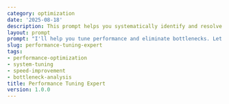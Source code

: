 ```yaml
---
category: optimization
date: '2025-08-18'
description: This prompt helps you systematically identify and resolve performance bottlenecks in systems, processes, or teams to achieve optimal speed and throughput.
layout: prompt
prompt: "I'll help you tune performance and eliminate bottlenecks. Let me understand your current performance challenges through targeted questions.\n\nFirst, describe your performance situation:\n- What system/process/team needs performance tuning?\n- What are the current performance metrics?\n- What's your target performance level?\n- When do performance issues typically occur?\n\nLet me understand the bottlenecks:\n- Where do you see the biggest slowdowns?\n- Are issues consistent or intermittent?\n- What triggers performance degradation?\n- How does load/volume affect performance?\n- Have you identified any obvious constraints?\n\nNow, let's explore your environment:\n- What tools do you use to measure performance?\n- What's the architecture/structure of your system?\n- What resources are available for improvements?\n- Are there any constraints we must work within?\n- What's been tried before?\n\nBased on your answers, I'll provide:\n\n1. **Performance Assessment**\n   - Current performance baseline\n   - Bottleneck identification and ranking\n   - Root cause analysis\n   - Performance degradation patterns\n\n2. **Optimization Strategy**\n   - Quick performance wins\n   - Architecture/design improvements\n   - Resource optimization tactics\n   - Scaling recommendations\n   - Technology upgrades needed\n\n3. **Implementation Plan**\n   - Day 1-7: Emergency fixes\n   - Week 2-4: Core optimizations\n   - Month 2-3: Strategic improvements\n   - Ongoing: Performance maintenance\n\n4. **Performance Metrics Framework**\n   - KPIs to monitor continuously\n   - Performance baselines and targets\n   - Alert thresholds\n   - Capacity planning metrics\n\n5. **Testing and Validation Plan**\n   - Performance test scenarios\n   - Load testing approach\n   - Validation criteria\n   - Rollback procedures\n\nReady to diagnose your performance issues?"
slug: performance-tuning-expert
tags:
- performance-optimization
- system-tuning
- speed-improvement
- bottleneck-analysis
title: Performance Tuning Expert
version: 1.0.0
---
```

